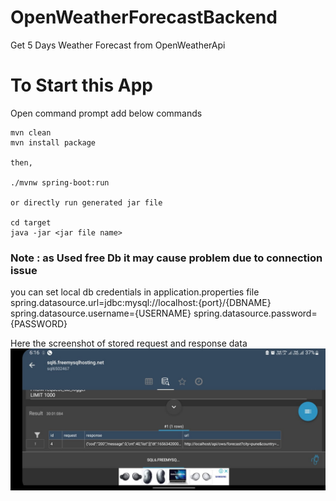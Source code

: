 # OpenWeatherForecastBackend
Get 5 Days Weather Forecast from OpenWeatherApi

# To Start this App
Open command prompt add below commands

    mvn clean
    mvn install package

    then,

    ./mvnw spring-boot:run 

    or directly run generated jar file
    
    cd target
    java -jar <jar file name>


### Note : as Used free Db it may cause problem due to connection issue

you can set local db credentials in application.properties file
spring.datasource.url=jdbc:mysql://localhost:{port}/{DBNAME}
spring.datasource.username={USERNAME}
spring.datasource.password={PASSWORD}

Here the screenshot of stored request and response data
![COVID-19-Tracker-Application](DBSS.jpeg)
